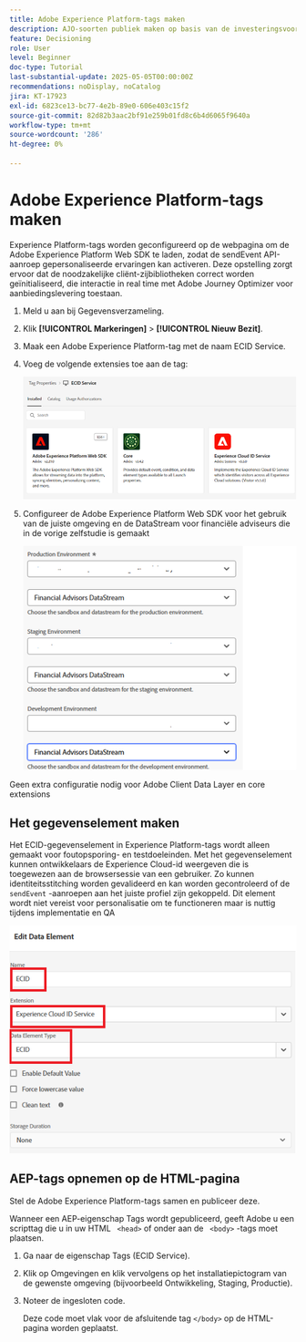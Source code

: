 ```yaml
---
title: Adobe Experience Platform-tags maken
description: AJO-soorten publiek maken op basis van de investeringsvoorkeuren van de gebruiker (voorraden, obligaties, cd's)
feature: Decisioning
role: User
level: Beginner
doc-type: Tutorial
last-substantial-update: 2025-05-05T00:00:00Z
recommendations: noDisplay, noCatalog
jira: KT-17923
exl-id: 6823ce13-bc77-4e2b-89e0-606e403c15f2
source-git-commit: 82d82b3aac2bf91e259b01fd8c6b4d6065f9640a
workflow-type: tm+mt
source-wordcount: '286'
ht-degree: 0%

---
```


# Adobe Experience Platform-tags maken

Experience Platform-tags worden geconfigureerd op de webpagina om de Adobe Experience Platform Web SDK te laden, zodat de sendEvent API-aanroep gepersonaliseerde ervaringen kan activeren. Deze opstelling zorgt ervoor dat de noodzakelijke cliënt-zijbibliotheken correct worden geïnitialiseerd, die interactie in real time met Adobe Journey Optimizer voor aanbiedingslevering toestaan.

1. Meld u aan bij Gegevensverzameling.
1. Klik **[!UICONTROL Markeringen]** > **[!UICONTROL Nieuw Bezit]**.
1. Maak een Adobe Experience Platform-tag met de naam ECID Service.
1. Voeg de volgende extensies toe aan de tag:

   ![ markeringen-uitbreidingen ](assets/ecid-tag.png)

1. Configureer de Adobe Experience Platform Web SDK voor het gebruik van de juiste omgeving en de DataStream voor financiële adviseurs die in de vorige zelfstudie is gemaakt

   ![ web-sdk-configuration ](assets/web-sdk-configuration.png)

Geen extra configuratie nodig voor Adobe Client Data Layer en core extensions

## Het gegevenselement maken

Het ECID-gegevenselement in Experience Platform-tags wordt alleen gemaakt voor foutopsporing- en testdoeleinden. Met het gegevenselement kunnen ontwikkelaars de Experience Cloud-id weergeven die is toegewezen aan de browsersessie van een gebruiker. Zo kunnen identiteitsstitching worden gevalideerd en kan worden gecontroleerd of de `sendEvent` -aanroepen aan het juiste profiel zijn gekoppeld. Dit element wordt niet vereist voor personalisatie om te functioneren maar is nuttig tijdens implementatie en QA

![ ecid ](assets/ecid-data-element.png)


## AEP-tags opnemen op de HTML-pagina

Stel de Adobe Experience Platform-tags samen en publiceer deze.

Wanneer een AEP-eigenschap Tags wordt gepubliceerd, geeft Adobe u een scripttag die u in uw HTML ``` <head>``` of onder aan de ``` <body>``` -tags moet plaatsen.

1. Ga naar de eigenschap Tags (ECID Service).

1. Klik op Omgevingen en klik vervolgens op het installatiepictogram van de gewenste omgeving (bijvoorbeeld Ontwikkeling, Staging, Productie).

1. Noteer de ingesloten code.

   Deze code moet vlak voor de afsluitende tag ```</body>``` op de HTML-pagina worden geplaatst.
